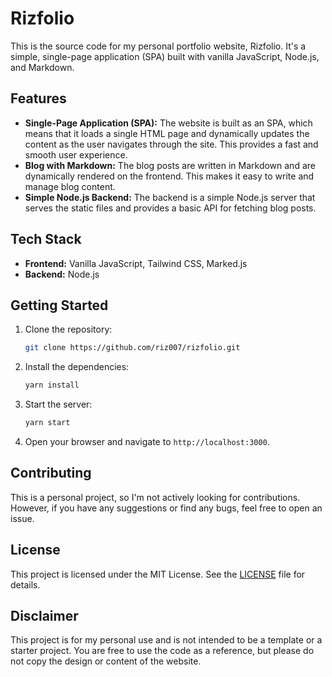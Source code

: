 # Rizfolio

This is the source code for my personal portfolio website, Rizfolio. It's a simple, single-page application (SPA) built with vanilla JavaScript, Node.js, and Markdown.

## Features

*   **Single-Page Application (SPA):** The website is built as an SPA, which means that it loads a single HTML page and dynamically updates the content as the user navigates through the site. This provides a fast and smooth user experience.
*   **Blog with Markdown:** The blog posts are written in Markdown and are dynamically rendered on the frontend. This makes it easy to write and manage blog content.
*   **Simple Node.js Backend:** The backend is a simple Node.js server that serves the static files and provides a basic API for fetching blog posts.

## Tech Stack

*   **Frontend:** Vanilla JavaScript, Tailwind CSS, Marked.js
*   **Backend:** Node.js

## Getting Started

1.  Clone the repository:

    ```bash
    git clone https://github.com/riz007/rizfolio.git
    ```

2.  Install the dependencies:

    ```bash
    yarn install
    ```

3.  Start the server:

    ```bash
    yarn start
    ```

4.  Open your browser and navigate to `http://localhost:3000`.

## Contributing

This is a personal project, so I'm not actively looking for contributions. However, if you have any suggestions or find any bugs, feel free to open an issue.

## License

This project is licensed under the MIT License. See the [LICENSE](LICENSE) file for details.

## Disclaimer

This project is for my personal use and is not intended to be a template or a starter project. You are free to use the code as a reference, but please do not copy the design or content of the website.